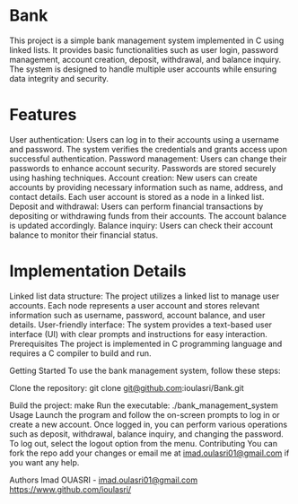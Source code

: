 # Bank
This project is a simple bank management system implemented in C using linked lists. It provides basic functionalities such as user login, password management, account creation, deposit, withdrawal, and balance inquiry. The system is designed to handle multiple user accounts while ensuring data integrity and security.

# Features
User authentication: Users can log in to their accounts using a username and password. The system verifies the credentials and grants access upon successful authentication.
Password management: Users can change their passwords to enhance account security. Passwords are stored securely using hashing techniques.
Account creation: New users can create accounts by providing necessary information such as name, address, and contact details. Each user account is stored as a node in a linked list.
Deposit and withdrawal: Users can perform financial transactions by depositing or withdrawing funds from their accounts. The account balance is updated accordingly.
Balance inquiry: Users can check their account balance to monitor their financial status.

# Implementation Details
Linked list data structure: The project utilizes a linked list to manage user accounts. Each node represents a user account and stores relevant information such as username, password, account balance, and user details.
User-friendly interface: The system provides a text-based user interface (UI) with clear prompts and instructions for easy interaction.
Prerequisites
The project is implemented in C programming language and requires a C compiler to build and run.

Getting Started
To use the bank management system, follow these steps:

Clone the repository: git clone git@github.com:ioulasri/Bank.git

Build the project: make
Run the executable: ./bank_management_system
Usage
Launch the program and follow the on-screen prompts to log in or create a new account.
Once logged in, you can perform various operations such as deposit, withdrawal, balance inquiry, and changing the password.
To log out, select the logout option from the menu.
Contributing
You can fork the repo add your changes or email me at imad.oulasri01@gmail.com if you want any help.

Authors
Imad OUASRI - imad.oulasri01@gmail.com
https://www.github.com/ioulasri/
